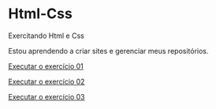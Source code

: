 # Html-Css
Exercitando Html e Css

Estou aprendendo a criar sites e gerenciar meus repositórios.

<a href="https://martalessa.github.io/html-Css/exercises/cap1/ex002/index.html">Executar o exercício 01</a>

<a href="https://martalessa.github.io/html-Css/exercises/cap1/ex006/index.html">Executar o exercício 02</a>

<a href="https://martalessa.github.io/html-Css/desafios/desafio03/index.html"> Executar o exercício 03 </a>
